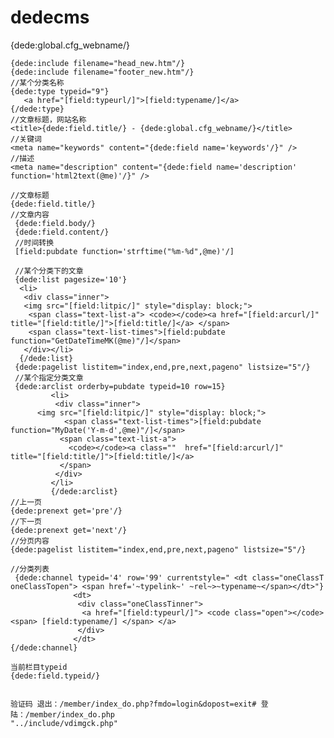 # dedecms
<?=$cfg_webname?>
{dede:global.cfg_webname/}

    {dede:include filename="head_new.htm"/}
    {dede:include filename="footer_new.htm"/}
	//某个分类名称
	{dede:type typeid="9"}
       <a href="[field:typeurl/]">[field:typename/]</a>
    {/dede:type}
    //文章标题，网站名称
    <title>{dede:field.title/} - {dede:global.cfg_webname/}</title>
    //关键词
    <meta name="keywords" content="{dede:field name='keywords'/}" />
    //描述
    <meta name="description" content="{dede:field name='description' function='html2text(@me)'/}" />
	
	//文章标题
	{dede:field.title/}
	//文章内容
	 {dede:field.body/}
	 {dede:field.content/}
	 //时间转换
	 [field:pubdate function='strftime("%m-%d",@me)'/]
	 
	 //某个分类下的文章
	 {dede:list pagesize='10'}
	  <li> 
	   <div class="inner"> 
	   <img src="[field:litpic/]" style="display: block;">
		<span class="text-list-a"> <code></code><a href="[field:arcurl/]" title="[field:title/]">[field:title/]</a> </span> 
		<span class="text-list-times">[field:pubdate function="GetDateTimeMK(@me)"/]</span> 
	   </div></li> 
	  {/dede:list}
	 {dede:pagelist listitem="index,end,pre,next,pageno" listsize="5"/}
	 //某个指定分类文章
	 {dede:arclist orderby=pubdate typeid=10 row=15}
             <li>
              <div class="inner">
	      <img src="[field:litpic/]" style="display: block;">
                <span class="text-list-times">[field:pubdate function="MyDate('Y-m-d',@me)"/]</span>
               <span class="text-list-a">
                 <code></code><a class=""  href="[field:arcurl/]"   title="[field:title/]">[field:title/]</a>
               </span>
              </div>
             </li>
             {/dede:arclist}
	//上一页
	{dede:prenext get='pre'/} 
	//下一页
	{dede:prenext get='next'/}
	//分页内容
	{dede:pagelist listitem="index,end,pre,next,pageno" listsize="5"/}
	
	//分类列表
	 {dede:channel typeid='4' row='99' currentstyle=" <dt class="oneClassT oneClassTopen"> <span href='~typelink~' ~rel~>~typename~</span></dt>"}
                  <dt> 
                   <div class="oneClassTinner"> 
                    <a href="[field:typeurl/]"> <code class="open"></code> <span> [field:typename/] </span> </a> 
                   </div> 
                  </dt>
	{/dede:channel}	
	
	当前栏目typeid
	{dede:field.typeid/}
	

	验证码 退出：/member/index_do.php?fmdo=login&dopost=exit# 登陆：/member/index_do.php
	"../include/vdimgck.php"
	
	
